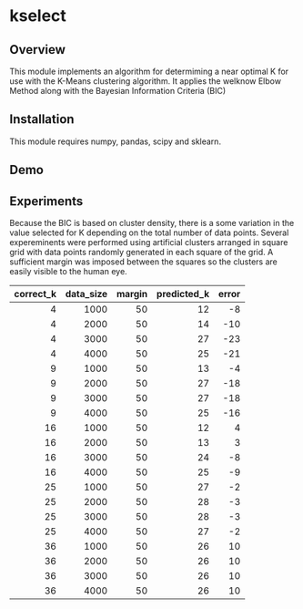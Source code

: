 # kselect

## Overview

This module implements an algorithm for determiming a near optimal K for use with the K-Means clustering algorithm. It applies the welknow Elbow Method along with the Bayesian Information Criteria (BIC)

## Installation

This module requires numpy, pandas, scipy and sklearn.

## Demo

## Experiments

Because the BIC is based on cluster density, there is a some variation in the value selected for K depending on the total number of data points. Several expereminents were performed using artificial clusters arranged in square grid with data points randomly generated in each square of the grid. A sufficient margin was imposed between the squares so the clusters are easily visible to the human eye.


| correct_k |  data_size |  margin |  predicted_k |  error |
| --------: | ----------:| -------:| ------------:| ------:|
|         4 |       1000 |      50 |           12 |     -8 |
|         4 |       2000 |      50 |           14 |    -10 |
|         4 |       3000 |      50 |           27 |    -23 |
|         4 |       4000 |      50 |           25 |    -21 |
|         9 |       1000 |      50 |           13 |     -4 |
|         9 |       2000 |      50 |           27 |    -18 |
|         9 |       3000 |      50 |           27 |    -18 |
|         9 |       4000 |      50 |           25 |    -16 |
|        16 |       1000 |      50 |           12 |      4 |
|        16 |       2000 |      50 |           13 |      3 |
|        16 |       3000 |      50 |           24 |     -8 |
|        16 |       4000 |      50 |           25 |     -9 |
|        25 |       1000 |      50 |           27 |     -2 |
|        25 |       2000 |      50 |           28 |     -3 |
|        25 |       3000 |      50 |           28 |     -3 |
|        25 |       4000 |      50 |           27 |     -2 |
|        36 |       1000 |      50 |           26 |     10 |
|        36 |       2000 |      50 |           26 |     10 |
|        36 |       3000 |      50 |           26 |     10 |
|        36 |       4000 |      50 |           26 |     10 |



